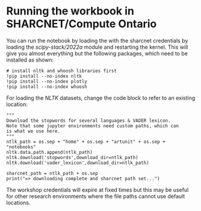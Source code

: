 # Running the workbook in SHARCNET/Compute Ontario

You can run the notebook by loading the with the sharcnet credentials by loading the _scipy-stack/2022a_ module and restarting the kernel.
This will give you almost everything but the following packages, which need to be installed as shown:

```
# install nltk and whoosh libraries first
!pip install --no-index nltk
!pip install --no-index plotly
!pip install --no-index whoosh
```

For loading the _NLTK_ datasets, change the code block to refer to an existing location:

```
"""
Download the stopwords for several languages & VADER lexicon.
Note that some jupyter environments need custom paths, which can 
is what we use here.
"""
ntlk_path = os.sep + "home" + os.sep + "artunit" + os.sep + "notebooks"
nltk.data.path.append(ntlk_path)
nltk.download('stopwords',download_dir=ntlk_path)
nltk.download('vader_lexicon',download_dir=ntlk_path)

sharcnet_path = ntlk_path + os.sep
print("=> downloading complete and sharcnet path set...")
```

The workshop credentials will expire at fixed times but this may be useful for other research environments
where the file paths cannot use default locations.
